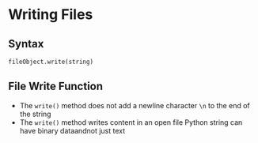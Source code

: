 # Writing Files

## Syntax

```python
fileObject.write(string)
```

## File Write Function

- The `write()` method does not add a newline character `\n` to the end of the string
- The `write()` method writes content in an open file Python string can have binary dataandnot just text